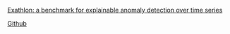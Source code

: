 [Exathlon: a benchmark for explainable anomaly detection over time series](https://dl.acm.org/doi/10.14778/3476249.3476307)

[Github](https://github.com/exathlonbenchmark/exathlon)
